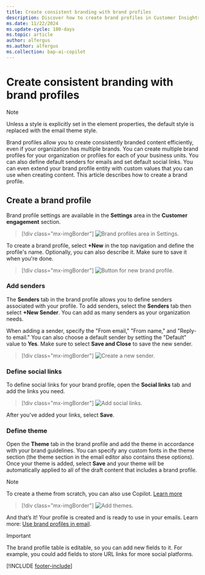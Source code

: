 ```yaml
---
title: Create consistent branding with brand profiles
description: Discover how to create brand profiles in Customer Insights - Journeys. Manage multiple brands, set default senders, and define social links and themes.
ms.date: 11/22/2024
ms.update-cycle: 180-days
ms.topic: article
author: alfergus
ms.author: alfergus
ms.collection: bap-ai-copilot
---
```


# Create consistent branding with brand profiles

> [!NOTE]
> Unless a style is explicitly set in the element properties, the default style is replaced with the email theme style.

Brand profiles allow you to create consistently branded content efficiently, even if your organization has multiple brands. You can create multiple brand profiles for your organization or profiles for each of your business units. You can also define default senders for emails and set default social links. You can even extend your brand profile entity with custom values that you can use when creating content. This article describes how to create a brand profile.

## Create a brand profile

Brand profile settings are available in the **Settings** area in the **Customer engagement** section.

> [!div class="mx-imgBorder"]
> ![Brand profiles area in Settings.](media/brand-profiles-settings.png "Brand profiles area in Settings")

To create a brand profile, select **+New** in the top navigation and define the profile's name. Optionally, you can also describe it. Make sure to save it when you're done.

> [!div class="mx-imgBorder"]
> ![Button for new brand profile.](media/brand-profile-new.png "Button for new brand profile")

### Add senders

The **Senders** tab in the brand profile allows you to define senders associated with your profile. To add senders, select the **Senders** tab then select **+New Sender**. You can add as many senders as your organization needs.

When adding a sender, specify the "From email," "From name," and "Reply-to email." You can also choose a default sender by setting the "Default" value to **Yes**. Make sure to select **Save and Close** to save the new sender.

> [!div class="mx-imgBorder"]
> ![Create a new sender.](media/brand-profiles-create-sender.png "Create a new sender")

### Define social links

To define social links for your brand profile, open the **Social links** tab and add the links you need.

> [!div class="mx-imgBorder"]
> ![Add social links.](media/brand-profiles-social-links.png "Add social links")

After you've added your links, select **Save**.

### Define theme

Open the **Theme** tab in the brand profile and add the theme in accordance with your brand guidelines. You can specify any custom fonts in the theme section (the theme section in the email editor also contains these options). Once your theme is added, select **Save** and your theme will be automatically applied to all of the draft content that includes a brand profile.

> [!NOTE]
> To create a theme from scratch, you can also use Copilot. [Learn more](email-theme.md)

> [!div class="mx-imgBorder"]
> ![Add themes.](media/brand-profiles-themes.png "Add themes")

And that’s it! Your profile is created and is ready to use in your emails. Learn more: [Use brand profiles in email](brand-profiles-email.md).

> [!IMPORTANT]
> The brand profile table is editable, so you can add new fields to it. For example, you could add fields to store URL links for more social platforms.

[!INCLUDE [footer-include](./includes/footer-banner.md)]
